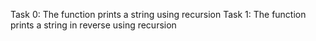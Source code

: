 Task 0: The function prints a string using recursion
Task 1: The function prints a string in reverse using recursion
